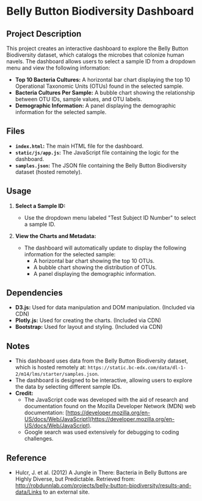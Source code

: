 # Belly Button Biodiversity Dashboard

## Project Description

This project creates an interactive dashboard to explore the Belly Button Biodiversity dataset, which catalogs the microbes that colonize human navels. The dashboard allows users to select a sample ID from a dropdown menu and view the following information:

* **Top 10 Bacteria Cultures:** A horizontal bar chart displaying the top 10 Operational Taxonomic Units (OTUs) found in the selected sample.
* **Bacteria Cultures Per Sample:** A bubble chart showing the relationship between OTU IDs, sample values, and OTU labels.
* **Demographic Information:** A panel displaying the demographic information for the selected sample.

## Files

* **`index.html`:** The main HTML file for the dashboard.
* **`static/js/app.js`:** The JavaScript file containing the logic for the dashboard.
* **`samples.json`:** The JSON file containing the Belly Button Biodiversity dataset (hosted remotely).

## Usage

1.  **Select a Sample ID:**
    * Use the dropdown menu labeled "Test Subject ID Number" to select a sample ID.

2.  **View the Charts and Metadata:**
    * The dashboard will automatically update to display the following information for the selected sample:
        * A horizontal bar chart showing the top 10 OTUs.
        * A bubble chart showing the distribution of OTUs.
        * A panel displaying the demographic information.

## Dependencies

* **D3.js:** Used for data manipulation and DOM manipulation. (Included via CDN)
* **Plotly.js:** Used for creating the charts. (Included via CDN)
* **Bootstrap:** Used for layout and styling. (Included via CDN)

## Notes

* This dashboard uses data from the Belly Button Biodiversity dataset, which is hosted remotely at: `https://static.bc-edx.com/data/dl-1-2/m14/lms/starter/samples.json`.
* The dashboard is designed to be interactive, allowing users to explore the data by selecting different sample IDs.
* **Credit:**
    * The JavaScript code was developed with the aid of research and documentation found on the Mozilla Developer Network (MDN) web documentation: [https://developer.mozilla.org/en-US/docs/Web/JavaScript](https://developer.mozilla.org/en-US/docs/Web/JavaScript).
    * Google search was used extensively for debugging to coding challenges.

## Reference
* Hulcr, J. et al. (2012) A Jungle in There: Bacteria in Belly Buttons are Highly Diverse, but Predictable. Retrieved from: http://robdunnlab.com/projects/belly-button-biodiversity/results-and-data/Links to an external site.

